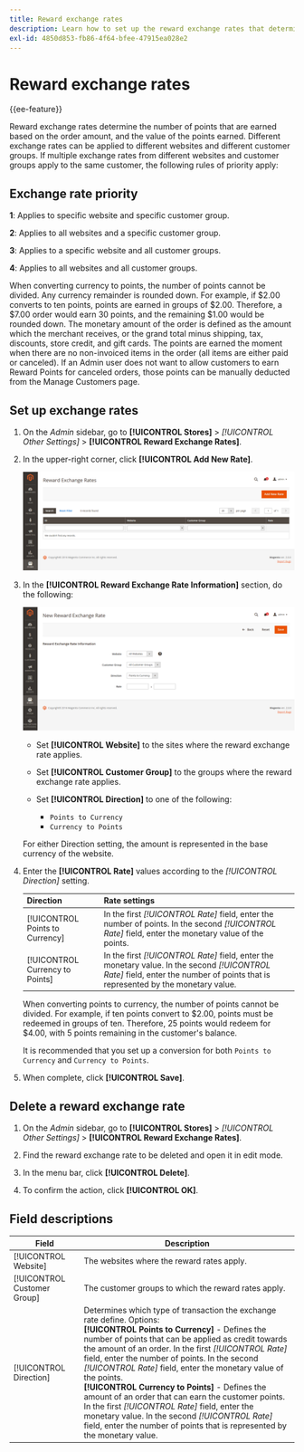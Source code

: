 ```yaml
---
title: Reward exchange rates
description: Learn how to set up the reward exchange rates that determine the number of reward points that are earned.
exl-id: 4850d853-fb86-4f64-bfee-47915ea028e2
---
```

# Reward exchange rates

{{ee-feature}}

Reward exchange rates determine the number of points that are earned based on the order amount, and the value of the points earned. Different exchange rates can be applied to different websites and different customer groups. If multiple exchange rates from different websites and customer groups apply to the same customer, the following rules of priority apply:

## Exchange rate priority

**1**: Applies to specific website and specific customer group.

**2**: Applies to all websites and a specific customer group.

**3**: Applies to a specific website and all customer groups.

**4**: Applies to all websites and all customer groups.

When converting currency to points, the number of points cannot be divided. Any currency remainder is rounded down. For example, if $2.00 converts to ten points, points are earned in groups of $2.00. Therefore, a $7.00 order would earn 30 points, and the remaining $1.00 would be rounded down. The monetary amount of the order is defined as the amount which the merchant receives, or the grand total minus shipping, tax, discounts, store credit, and gift cards. The points are earned the moment when there are no non-invoiced items in the order (all items are either paid or canceled). If an Admin user does not want to allow customers to earn Reward Points for canceled orders, those points can be manually deducted from the Manage Customers page.

## Set up exchange rates

1. On the _Admin_ sidebar, go to **[!UICONTROL Stores]** > _[!UICONTROL Other Settings]_ > **[!UICONTROL Reward Exchange Rates]**.

1. In the upper-right corner, click **[!UICONTROL Add New Rate]**.

   ![Reward exchange rates](./assets/reward-exchange-rates.png)<!-- zoom -->

1. In the **[!UICONTROL Reward Exchange Rate Information]** section, do the following:

   ![Reward exchange rates - information](./assets/reward-exchange-rate-new.png)<!-- zoom -->

   - Set **[!UICONTROL Website]** to the sites where the reward exchange rate applies.

   - Set **[!UICONTROL Customer Group]** to the groups where the reward exchange rate applies.

   - Set **[!UICONTROL Direction]** to one of the following:

      - `Points to Currency`
      - `Currency to Points`

    For either Direction setting, the amount is represented in the base currency of the website.

1. Enter the **[!UICONTROL Rate]** values according to the _[!UICONTROL Direction]_ setting.

   |Direction|Rate settings|
   |---------|-------------|
   | [!UICONTROL Points to Currency] | In the first _[!UICONTROL Rate]_ field, enter the number of points. In the second  _[!UICONTROL Rate]_ field, enter the monetary value of the points. |
   | [!UICONTROL Currency to Points] | In the first  _[!UICONTROL Rate]_ field, enter the monetary value. In the second  _[!UICONTROL Rate]_ field, enter the number of points that is represented by the monetary value. |

   When converting points to currency, the number of points cannot be divided. For example, if ten points convert to $2.00, points must be redeemed in groups of ten. Therefore, 25 points would redeem for $4.00, with 5 points remaining in the customer's balance.

   It is recommended that you set up a conversion for both `Points to Currency` and `Currency to Points`.

1. When complete, click **[!UICONTROL Save]**.

## Delete a reward exchange rate

1. On the _Admin_ sidebar, go to **[!UICONTROL Stores]** > _[!UICONTROL Other Settings]_ > **[!UICONTROL Reward Exchange Rates]**.

1. Find the reward exchange rate to be deleted and open it in edit mode.

1. In the menu bar, click **[!UICONTROL Delete]**.

1. To confirm the action, click **[!UICONTROL OK]**.

## Field descriptions

|Field|Description|
|--- |--- |
|[!UICONTROL Website]|The websites where the reward rates apply.|
|[!UICONTROL Customer Group]|The customer groups to which the reward rates apply.|
|[!UICONTROL Direction]|Determines which type of transaction the exchange rate define. Options: <br/>**[!UICONTROL Points to Currency]** - Defines the number of points that can be applied as credit towards the amount of an order. In the first _[!UICONTROL Rate]_ field, enter the number of points. In the second  _[!UICONTROL Rate]_ field, enter the monetary value of the points. <br/>**[!UICONTROL Currency to Points]** - Defines the amount of an order that can earn the customer points. In the first  _[!UICONTROL Rate]_ field, enter the monetary value. In the second  _[!UICONTROL Rate]_ field, enter the number of points that is represented by the monetary value.|
